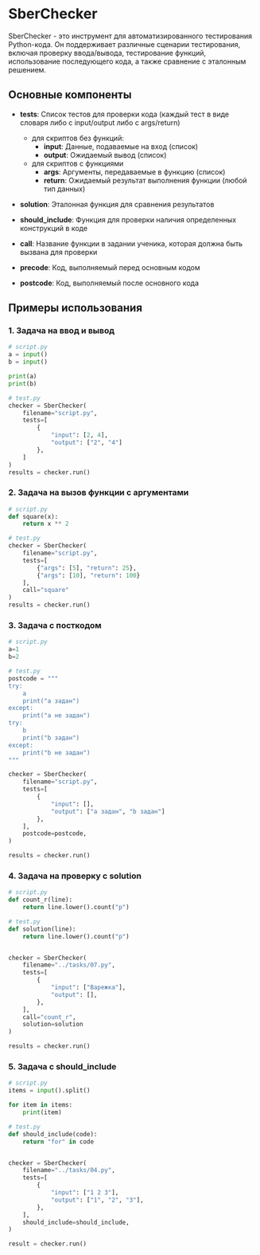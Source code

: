 # SberChecker

SberChecker - это инструмент для автоматизированного тестирования Python-кода. 
Он поддерживает различные сценарии тестирования, включая проверку ввода/вывода, 
тестирование функций, использование последующего кода, а также сравнение с эталонным решением.

## Основные компоненты

- **tests**: Список тестов для проверки кода (каждый тест в виде словаря либо с input/output либо с args/return)
  - для скриптов без функций:
    - **input**: Данные, подаваемые на вход (список)
    - **output**: Ожидаемый вывод (список)
  - для скриптов с функциями
    - **args**: Аргументы, передаваемые в функцию (список)
    - **return**: Ожидаемый результат выполнения функции (любой тип данных)

- **solution**: Эталонная функция для сравнения результатов
- **should_include**: Функция для проверки наличия определенных конструкций в коде
- **call**: Название функции в задании ученика, которая должна быть вызвана для проверки
- **precode**: Код, выполняемый перед основным кодом
- **postcode**: Код, выполняемый после основного кода

## Примеры использования

### 1. Задача на ввод и вывод

```python
# script.py
a = input()
b = input()

print(a)
print(b)

# test.py
checker = SberChecker(
    filename="script.py",
    tests=[
        {
            "input": [2, 4],
            "output": ["2", "4"]
        },
    ]
)
results = checker.run()
```

### 2. Задача на вызов функции с аргументами

```python
# script.py
def square(x):
    return x ** 2

# test.py
checker = SberChecker(
    filename="script.py",
    tests=[
        {"args": [5], "return": 25},
        {"args": [10], "return": 100}
    ],
    call="square"
)
results = checker.run()
```

### 3. Задача c посткодом

```python
# script.py
a=1
b=2

# test.py
postcode = """
try:
    a
    print("а задан")
except:
    print("а не задан")
try:
    b
    print("b задан")
except:
    print("b не задан")
"""

checker = SberChecker(
    filename="script.py",
    tests=[
        {
            "input": [],
            "output": ["а задан", "b задан"]
        },
    ],
    postcode=postcode,
)

results = checker.run()
```

### 4. Задача на проверку c solution

```python
# script.py
def count_r(line):
    return line.lower().count("р")

# test.py
def solution(line):
    return line.lower().count("р")


checker = SberChecker(
    filename="../tasks/07.py",
    tests=[
        {
            "input": ["Варежка"],
            "output": [],
        },
    ],
    call="count_r",
    solution=solution
)

results = checker.run()
```

### 5. Задача с should_include

```python
# script.py
items = input().split()

for item in items:
    print(item)

# test.py
def should_include(code):
    return "for" in code


checker = SberChecker(
    filename="../tasks/04.py",
    tests=[
        {
            "input": ["1 2 3"],
            "output": ["1", "2", "3"],
        },
    ],
    should_include=should_include,
)

result = checker.run()
```